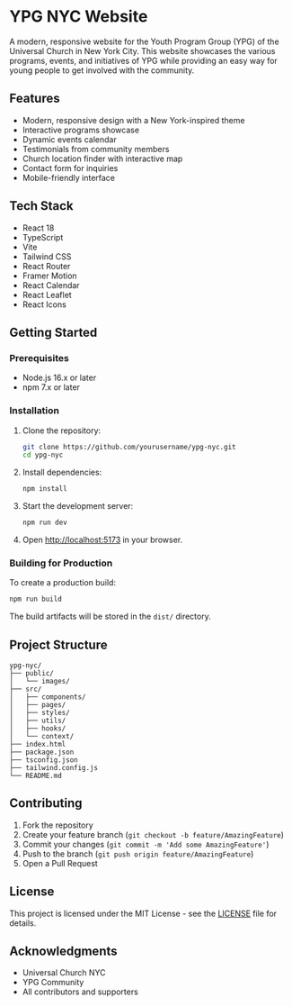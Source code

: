 # YPG NYC Website

A modern, responsive website for the Youth Program Group (YPG) of the Universal Church in New York City. This website showcases the various programs, events, and initiatives of YPG while providing an easy way for young people to get involved with the community.

## Features

- Modern, responsive design with a New York-inspired theme
- Interactive programs showcase
- Dynamic events calendar
- Testimonials from community members
- Church location finder with interactive map
- Contact form for inquiries
- Mobile-friendly interface

## Tech Stack

- React 18
- TypeScript
- Vite
- Tailwind CSS
- React Router
- Framer Motion
- React Calendar
- React Leaflet
- React Icons

## Getting Started

### Prerequisites

- Node.js 16.x or later
- npm 7.x or later

### Installation

1. Clone the repository:
   ```bash
   git clone https://github.com/yourusername/ypg-nyc.git
   cd ypg-nyc
   ```

2. Install dependencies:
   ```bash
   npm install
   ```

3. Start the development server:
   ```bash
   npm run dev
   ```

4. Open [http://localhost:5173](http://localhost:5173) in your browser.

### Building for Production

To create a production build:

```bash
npm run build
```

The build artifacts will be stored in the `dist/` directory.

## Project Structure

```
ypg-nyc/
├── public/
│   └── images/
├── src/
│   ├── components/
│   ├── pages/
│   ├── styles/
│   ├── utils/
│   ├── hooks/
│   └── context/
├── index.html
├── package.json
├── tsconfig.json
├── tailwind.config.js
└── README.md
```

## Contributing

1. Fork the repository
2. Create your feature branch (`git checkout -b feature/AmazingFeature`)
3. Commit your changes (`git commit -m 'Add some AmazingFeature'`)
4. Push to the branch (`git push origin feature/AmazingFeature`)
5. Open a Pull Request

## License

This project is licensed under the MIT License - see the [LICENSE](LICENSE) file for details.

## Acknowledgments

- Universal Church NYC
- YPG Community
- All contributors and supporters
